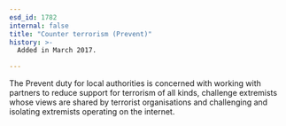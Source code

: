 ```yaml
---
esd_id: 1782
internal: false
title: "Counter terrorism (Prevent)"
history: >-
  Added in March 2017.

---
```


The Prevent duty for local authorities is concerned with working with partners to reduce support for terrorism of all kinds, challenge extremists whose views are shared by terrorist organisations and challenging and isolating extremists operating on the internet.

